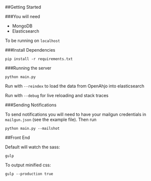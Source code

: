 ##Getting Started

###You will need

- MongoDB
- Elasticsearch

To be running on `localhost`

###Install Dependencies

`pip install -r requirements.txt`

###Running the server

`python main.py`

Run with `--reindex` to load the data from OpenAhjo into elasticsearch

Run with `--debug` for live reloading and stack traces

###Sending Notifications

To send notifications you will need to have your mailgun credentials in `mailgun.json`
(see the example file). Then run

`python main.py --mailshot`

##Front End

Default will watch the sass:

```
gulp
```

To output minified css:

```
gulp --production true
```
